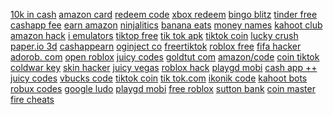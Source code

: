 <a href="https://lookerstudio.google.com/reporting/47f30936-2fb2-4da8-8acd-03785a037fd2/page/zuwAD">10k in cash</a>
<a href="https://lookerstudio.google.com/reporting/1f3f9257-5e8b-42e8-a969-06394850b38a/page/DjD">amazon card</a>
<a href="https://lookerstudio.google.com/reporting/9c994f1d-70f7-4f38-a547-9a6339312fc2/page/dGHED">redeem code</a>
<a href="https://lookerstudio.google.com/reporting/18d9ce3b-87cd-4a6e-9c80-4c3f79358917/page/DjD">xbox redeem</a>
<a href="https://lookerstudio.google.com/reporting/518e0883-5d75-4f1b-9d82-6cedad5153cf/page/DjD">bingo blitz</a>
<a href="https://lookerstudio.google.com/reporting/c4269ee5-da64-4e5c-9ea6-ad30fe1227c6/page/wdTDD">tinder free</a>
<a href="https://lookerstudio.google.com/reporting/5f23130e-bfb7-4205-8139-bde882eb1cae/page/DjD">cashapp fee</a>
<a href="https://lookerstudio.google.com/reporting/32e12c41-b23b-4631-aafb-53c1232f724a/page/HsoDD">earn amazon</a>
<a href="https://lookerstudio.google.com/reporting/6f970f8b-e6c6-474c-884d-7c383f14ff1a/page/DjD">ninjalitics</a>
<a href="https://lookerstudio.google.com/reporting/3462261a-b932-481d-a0a2-7c2f7c69cedc?s=qiMxCsQ3T-4">banana eats</a>
<a href="https://lookerstudio.google.com/reporting/48982639-a7de-4f28-80ca-444d212e5fb4/page/nXDGB">money names</a>
<a href="https://lookerstudio.google.com/reporting/50906536-beae-40f9-9290-eb35a8bcc017/page/DjD">kahoot club</a>
<a href="https://lookerstudio.google.com/reporting/44dc68a7-7b95-4987-9442-324e2e9da14a/page/DjD">amazon hack</a>
<a href="https://lookerstudio.google.com/reporting/082e3077-58aa-48e0-a970-afc2bcf24d76/page/DjD">i emulators</a>
<a href="https://lookerstudio.google.com/reporting/79bc28f1-7ece-4514-ae63-9f9c80495b60/page/VZwCD">tiktop free</a>
<a href="https://lookerstudio.google.com/reporting/635d815a-5be8-40ca-84a2-1ef69a1b9847/page/OD2AD">tik tok apk</a>
<a href="https://lookerstudio.google.com/reporting/c1b0a4e4-686c-44d0-b43d-26a57cb97c53/page/KA2AD">tiktok coin</a>
<a href="https://lookerstudio.google.com/reporting/dec28d94-659e-4fae-81e6-9ad1a9424500/page/KNgDD">lucky crush</a>
<a href="https://lookerstudio.google.com/s/tZnTec5xtks">paper.io 3d</a>
<a href="https://lookerstudio.google.com/reporting/543e2c1a-9e7c-48b0-972f-c718343ce312/page/DjD">cashappearn</a>
<a href="https://lookerstudio.google.com/reporting/73ed9c34-d41c-47a8-882a-20c9cd6e4d33/page/T51AD">oginject co</a>
<a href="https://lookerstudio.google.com/reporting/261b70e8-6286-4763-9f7c-635ba6c56891/page/KA2AD">freertiktok</a>
<a href="https://lookerstudio.google.com/reporting/218dec82-31c6-4ece-acf0-e43c9d6ae619/page/DjD">roblox free</a>
<a href="https://lookerstudio.google.com/s/i1nAj7y01zg">fifa hacker</a>
<a href="https://lookerstudio.google.com/reporting/adc5f73a-5ad0-46bf-8ed3-c37ef766a9e0/page/LNgDD">adorob. com</a>
<a href="https://lookerstudio.google.com/reporting/7985aba1-3847-43a6-b0bc-85d671bf4637/page/DjD">open roblox</a>
<a href="https://lookerstudio.google.com/reporting/c3a3cd2e-a8ab-427b-97c5-bd69d623e3f0/page/Eeh8C">juicy codes</a>
<a href="https://lookerstudio.google.com/reporting/00d09484-25be-46df-9b1c-3155d57bdc3a/page/DjD">goldtut com</a>
<a href="https://lookerstudio.google.com/reporting/7cdf01b3-755a-4cad-abc3-947da3e4602a/page/DjD">amazon/code</a>
<a href="https://lookerstudio.google.com/reporting/6b0aa2a8-326c-4b61-a11e-906838405465/page/OD2AD">coin tiktok</a>
<a href="https://lookerstudio.google.com/reporting/41ec32aa-96c2-47a6-934a-4e54af683a04/page/DjD">coldwar key</a>
<a href="https://lookerstudio.google.com/reporting/4021c9a9-0180-426f-b8d3-e904d5f9154f/page/DjD">skin hacker</a>
<a href="https://lookerstudio.google.com/reporting/039e7422-a53e-4957-b11e-234e33c9e0b7/page/sneDD">juicy vegas</a>
<a href="https://lookerstudio.google.com/reporting/e8cf28bb-e119-4349-bb88-3ee36238adbf/page/DjD">roblox hack</a>
<a href="https://lookerstudio.google.com/reporting/2e0af87e-86e4-488e-b3d1-c9f695289a3e/page/gWgDD">playgd mobi</a>
<a href="https://lookerstudio.google.com/reporting/4d04a555-4470-416f-bc80-e9ab54540553/page/fWgDD">cash app ++</a>
<a href="https://lookerstudio.google.com/reporting/6a43dabf-a680-43be-aafc-be5dbdfe9b26/page/sneDD">juicy codes</a>
<a href="https://lookerstudio.google.com/reporting/87cecbed-7d6c-47ac-9a50-c5c95e2c36e8/page/EqoDD">vbucks code</a>
<a href="https://lookerstudio.google.com/reporting/339d6dde-b32d-42bf-ac87-4b1d7c3b76e2/page/KA2AD">tiktok coin</a>
<a href="https://lookerstudio.google.com/reporting/7ada9965-2075-4c4f-8c58-c358a0fe2a65/page/OD2AD">tik tok.com</a>
<a href="https://lookerstudio.google.com/s/sKes4nkMDMU">ikonik code</a>
<a href="https://lookerstudio.google.com/reporting/4f664d95-e31d-4d6e-97c7-69ab34de48be/page/DjD">kahoot bots</a>
<a href="https://lookerstudio.google.com/reporting/6b4d2bcb-3db9-4dcb-9f0d-018bc1c81932/page/DjD">robux codes</a>
<a href="https://lookerstudio.google.com/reporting/3f87861e-35b4-4b03-b2af-1b6e6e9917f9?s=qzfRkeI0Ud8">google ludo</a>
<a href="https://lookerstudio.google.com/reporting/72510a68-b72d-4f01-aa42-55dff92aa2cf/page/vEgDD">playgd mobi</a>
<a href="https://lookerstudio.google.com/reporting/19a0b676-e1fc-43df-9bf2-34d439e7a4cf/page/P2nDD">free roblox</a>
<a href="https://lookerstudio.google.com/reporting/336a8e94-93db-4a7a-9033-8f0663d49bd6/page/wRT9C">sutton bank</a>
<a href="https://lookerstudio.google.com/reporting/36aad2a2-cc5f-46d7-a4a2-48eaa044f590/page/DjD">coin master</a>
<a href="https://lookerstudio.google.com/reporting/50b8b940-7336-4296-8289-1613e60117b2/page/DjD">fire cheats</a>
